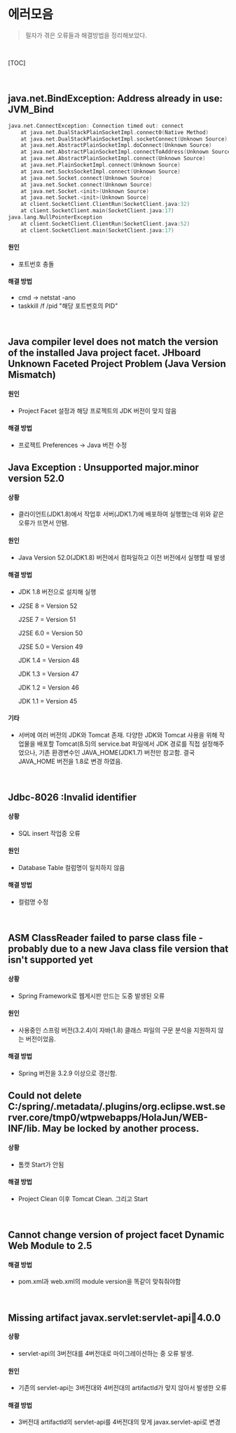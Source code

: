 # 에러모음

> 필자가 겪은 오류들과 해결방법을 정리해보았다.

<br>

[TOC]

<br>

## java.net.BindException: Address already in use: JVM_Bind

```c
java.net.ConnectException: Connection timed out: connect
	at java.net.DualStackPlainSocketImpl.connect0(Native Method)
	at java.net.DualStackPlainSocketImpl.socketConnect(Unknown Source)
	at java.net.AbstractPlainSocketImpl.doConnect(Unknown Source)
	at java.net.AbstractPlainSocketImpl.connectToAddress(Unknown Source)
	at java.net.AbstractPlainSocketImpl.connect(Unknown Source)
	at java.net.PlainSocketImpl.connect(Unknown Source)
	at java.net.SocksSocketImpl.connect(Unknown Source)
	at java.net.Socket.connect(Unknown Source)
	at java.net.Socket.connect(Unknown Source)
	at java.net.Socket.<init>(Unknown Source)
	at java.net.Socket.<init>(Unknown Source)
	at client.SocketClient.ClientRun(SocketClient.java:32)
	at client.SocketClient.main(SocketClient.java:17)
java.lang.NullPointerException
	at client.SocketClient.ClientRun(SocketClient.java:52)
	at client.SocketClient.main(SocketClient.java:17)
```

#### 원인

- 포트번호 충돌

#### 해결 방법

- cmd → netstat -ano
- taskkill /f /pid "해당 포트번호의 PID"

<br>

## Java compiler level does not match the version of the installed Java project facet.	JHboard	Unknown	Faceted Project Problem (Java Version Mismatch)

#### 원인

- Project Facet 설정과 해당 프로젝트의 JDK 버전이 맞지 않음

#### 해결 방법

- 프로젝트 Preferences → Java 버전 수정



## Java Exception : Unsupported major.minor version 52.0 

#### 상황

- 클라이언트(JDK1.8)에서 작업후 서버(JDK1.7)에 배포하여 실행했는데 위와 같은 오류가 뜨면서 안됌.

#### 원인

- Java Version 52.0(JDK1.8) 버전에서 컴파일하고 이전 버전에서 실행할 때 발생

#### 해결 방법

- JDK 1.8 버전으로 설치해 실행

- J2SE 8   = Version 52

  J2SE 7   = Version 51

  J2SE 6.0 = Version 50

  J2SE 5.0 = Version 49

  JDK  1.4 = Version 48

  JDK  1.3 = Version 47

  JDK  1.2 = Version 46

  JDK  1.1 = Version 45

#### 기타

- 서버에 여러 버전의 JDK와 Tomcat 존재. 다양한 JDK와 Tomcat 사용을 위해 작업물을 배포할 Tomcat(8.5)의 service.bat 파일에서 JDK 경로를 직접 설정해주었으나, 기존 환경변수인 JAVA_HOME(JDK1.7) 버전만 참고함. 결국 JAVA_HOME 버전을 1.8로 변경 하였음.

<br>

## Jdbc-8026 :Invalid identifier

#### 상황

- SQL insert 작업중 오류

#### 원인

- Database Table 컬럼명이 일치하지 않음

#### 해결 방법

- 컬럼명 수정

<br>

## ASM ClassReader failed to parse class file - probably due to a new Java class file version that isn't supported yet

#### 상황

- Spring Framework로 웹게시판 만드는 도중 발생된 오류

#### 원인

- 사용중인 스프링 버전(3.2.4)이 자바(1.8) 클래스 파일의 구문 분석을 지원하지 않는 버전이었음.

#### 해결 방법

- Spring 버전을 3.2.9 이상으로 갱신함.



## Could not delete C:/spring/.metadata/.plugins/org.eclipse.wst.server.core/tmp0/wtpwebapps/HolaJun/WEB-INF/lib. May be locked by another process.

#### 상황

- 톰캣 Start가 안됨

#### 해결 방법

- Project Clean 이후 Tomcat Clean. 그리고 Start

<br>

## Cannot change version of project facet Dynamic Web Module to 2.5

#### 해결 방법

- pom.xml과 web.xml의 module version을 똑같이 맞춰줘야함

<br>

## Missing artifact javax.servlet:servlet-api:jar:4.0.0

#### 상황

- servlet-api의 3버전대를 4버전대로 마이그레이션하는 중 오류 발생.

#### 원인

- 기존의 servlet-api는 3버전대와 4버전대의 artifactId가 맞지 않아서 발생한 오류

#### 해결 방법

- 3버전대 artifactId의 servlet-api를 4버전대의 맞게 javax.servlet-api로 변경